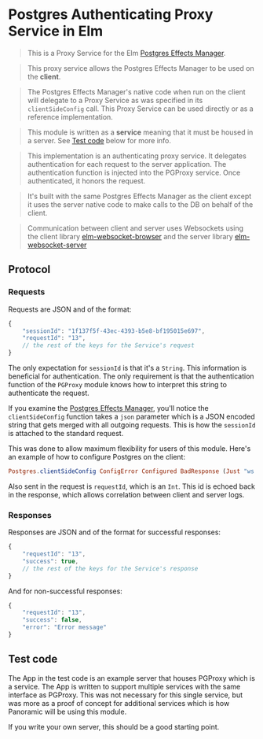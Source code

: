# Postgres Authenticating Proxy Service in Elm

> This is a Proxy Service for the Elm [Postgres Effects Manager](https://github.com/panosoft/elm-postgres).

> This proxy service allows the Postgres Effects Manager to be used on the **client**.

> The Postgres Effects Manager's native code when run on the client will delegate to a Proxy Service as was specified in its `clientSideConfig` call. This Proxy Service can be used directly or as a reference implementation.

> This module is written as a **service** meaning that it must be housed in a server. See [Test code](#test-code) below for more info.

> This implementation is an authenticating proxy service. It delegates authentication for each request to the server application. The authentication function is injected into the PGProxy service. Once authenticated, it honors the request.

> It's built with the same Postgres Effects Manager as the client except it uses the server native code to make calls to the DB on behalf of the client.

> Communication between client and server uses Websockets using the client library [elm-websocket-browser](https://github.com/panosoft/elm-websocket-browser) and the server library [elm-websocket-server](https://github.com/panosoft/elm-websocket-server)

## Protocol

### Requests

Requests are JSON and of the format:

```js
{
	"sessionId": "1f137f5f-43ec-4393-b5e8-bf195015e697",
	"requestId": "13",
	// the rest of the keys for the Service's request
}
```

The only expectation for `sessionId` is that it's a `String`. This information is beneficial for authentication. The only requirement is that the authentication function of the `PGProxy` module knows how to interpret this string to authenticate the request.

If you examine the [Postgres Effects Manager](https://github.com/elm-postgres), you'll notice the `clientSideConfig` function takes a `json` parameter which is a JSON encoded string that gets merged with all outgoing requests. This is how the `sessionId` is attached to the standard request.

This was done to allow maximum flexibility for users of this module. Here's an example of how to configure Postgres on the client:

```elm
Postgres.clientSideConfig ConfigError Configured BadResponse (Just "ws://localhost:8080/pgproxy") (Just "{\"sessionId\": \"1f137f5f-43ec-4393-b5e8-bf195015e697\"}")
```

Also sent in the request is `requestId`, which is an `Int`. This id is echoed back in the response, which allows correlation between client and server logs.

### Responses

Responses are JSON and of the format for successful responses:

```js
{
	"requestId": "13",
	"success": true,
	// the rest of the keys for the Service's response
}
```

And for non-successful responses:

```js
{
	"requestId": "13",
	"success": false,
	"error": "Error message"
}
```

## Test code

The App in the test code is an example server that houses PGProxy which is a service. The App is written to support multiple services with the same interface as PGProxy. This was not necessary for this single service, but was more as a proof of concept for additional services which is how Panoramic will be using this module.

If you write your own server, this should be a good starting point.
